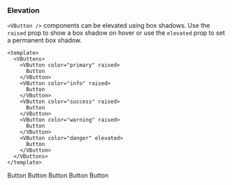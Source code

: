 ### Elevation

`<VButton />` components can be elevated using box shadows.
Use the `raised` prop to show a box shadow on hover or
use the `elevated` prop to set a permanent box shadow.

<!--code-->

```vue
<template>
  <VButtons>
    <VButton color="primary" raised>
      Button
    </VButton>
    <VButton color="info" raised>
      Button
    </VButton>
    <VButton color="success" raised>
      Button
    </VButton>
    <VButton color="warning" raised>
      Button
    </VButton>
    <VButton color="danger" elevated>
      Button
    </VButton>
  </VButtons>
</template>
```

<!--/code-->

<!--example-->

<VButtons>
    <VButton color="primary" raised>
        Button
    </VButton>
    <VButton color="info" raised>
        Button
    </VButton>
    <VButton color="success" raised>
        Button
    </VButton>
    <VButton color="warning" raised>
        Button
    </VButton>
    <VButton color="danger" elevated>
        Button
    </VButton>
</VButtons>

<!--/example-->
